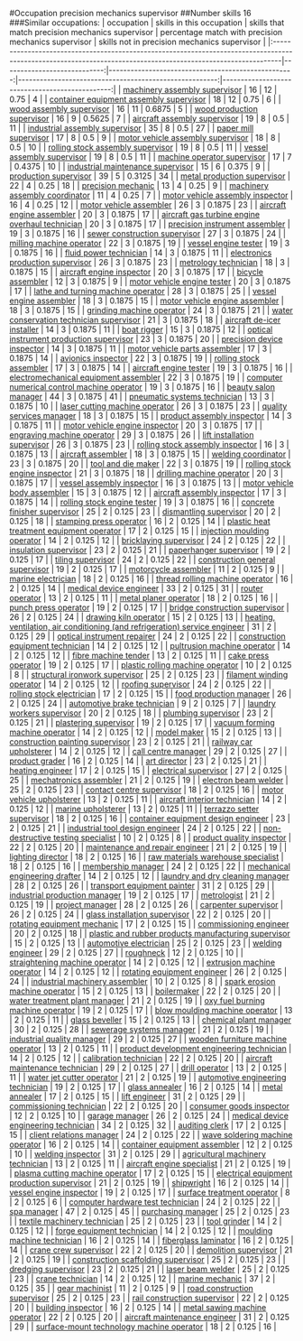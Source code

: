 #Occupation precision mechanics supervisor
##Number skills 16
###Similar occupations:
| occupation                                                                                                                                                    |   skills in this occupation |   skills that match precision mechanics supervisor |   percentage match with precision mechanics supervisor |   skills not in precision mechanics supervisor |
|:--------------------------------------------------------------------------------------------------------------------------------------------------------------|----------------------------:|---------------------------------------------------:|-------------------------------------------------------:|-----------------------------------------------:|
| [machinery assembly supervisor](machinery_assembly_supervisor.md)                                                                                             |                          16 |                                                 12 |                                                 0.75   |                                              4 |
| [container equipment assembly supervisor](container_equipment_assembly_supervisor.md)                                                                         |                          18 |                                                 12 |                                                 0.75   |                                              6 |
| [wood assembly supervisor](wood_assembly_supervisor.md)                                                                                                       |                          16 |                                                 11 |                                                 0.6875 |                                              5 |
| [wood production supervisor](wood_production_supervisor.md)                                                                                                   |                          16 |                                                  9 |                                                 0.5625 |                                              7 |
| [aircraft assembly supervisor](aircraft_assembly_supervisor.md)                                                                                               |                          19 |                                                  8 |                                                 0.5    |                                             11 |
| [industrial assembly supervisor](industrial_assembly_supervisor.md)                                                                                           |                          35 |                                                  8 |                                                 0.5    |                                             27 |
| [paper mill supervisor](paper_mill_supervisor.md)                                                                                                             |                          17 |                                                  8 |                                                 0.5    |                                              9 |
| [motor vehicle assembly supervisor](motor_vehicle_assembly_supervisor.md)                                                                                     |                          18 |                                                  8 |                                                 0.5    |                                             10 |
| [rolling stock assembly supervisor](rolling_stock_assembly_supervisor.md)                                                                                     |                          19 |                                                  8 |                                                 0.5    |                                             11 |
| [vessel assembly supervisor](vessel_assembly_supervisor.md)                                                                                                   |                          19 |                                                  8 |                                                 0.5    |                                             11 |
| [machine operator supervisor](machine_operator_supervisor.md)                                                                                                 |                          17 |                                                  7 |                                                 0.4375 |                                             10 |
| [industrial maintenance supervisor](industrial_maintenance_supervisor.md)                                                                                     |                          15 |                                                  6 |                                                 0.375  |                                              9 |
| [production supervisor](production_supervisor.md)                                                                                                             |                          39 |                                                  5 |                                                 0.3125 |                                             34 |
| [metal production supervisor](metal_production_supervisor.md)                                                                                                 |                          22 |                                                  4 |                                                 0.25   |                                             18 |
| [precision mechanic](precision_mechanic.md)                                                                                                                   |                          13 |                                                  4 |                                                 0.25   |                                              9 |
| [machinery assembly coordinator](machinery_assembly_coordinator.md)                                                                                           |                          11 |                                                  4 |                                                 0.25   |                                              7 |
| [motor vehicle assembly inspector](motor_vehicle_assembly_inspector.md)                                                                                       |                          16 |                                                  4 |                                                 0.25   |                                             12 |
| [motor vehicle assembler](motor_vehicle_assembler.md)                                                                                                         |                          26 |                                                  3 |                                                 0.1875 |                                             23 |
| [aircraft engine assembler](aircraft_engine_assembler.md)                                                                                                     |                          20 |                                                  3 |                                                 0.1875 |                                             17 |
| [aircraft gas turbine engine overhaul technician](aircraft_gas_turbine_engine_overhaul_technician.md)                                                         |                          20 |                                                  3 |                                                 0.1875 |                                             17 |
| [precision instrument assembler](precision_instrument_assembler.md)                                                                                           |                          19 |                                                  3 |                                                 0.1875 |                                             16 |
| [sewer construction supervisor](sewer_construction_supervisor.md)                                                                                             |                          27 |                                                  3 |                                                 0.1875 |                                             24 |
| [milling machine operator](milling_machine_operator.md)                                                                                                       |                          22 |                                                  3 |                                                 0.1875 |                                             19 |
| [vessel engine tester](vessel_engine_tester.md)                                                                                                               |                          19 |                                                  3 |                                                 0.1875 |                                             16 |
| [fluid power technician](fluid_power_technician.md)                                                                                                           |                          14 |                                                  3 |                                                 0.1875 |                                             11 |
| [electronics production supervisor](electronics_production_supervisor.md)                                                                                     |                          26 |                                                  3 |                                                 0.1875 |                                             23 |
| [metrology technician](metrology_technician.md)                                                                                                               |                          18 |                                                  3 |                                                 0.1875 |                                             15 |
| [aircraft engine inspector](aircraft_engine_inspector.md)                                                                                                     |                          20 |                                                  3 |                                                 0.1875 |                                             17 |
| [bicycle assembler](bicycle_assembler.md)                                                                                                                     |                          12 |                                                  3 |                                                 0.1875 |                                              9 |
| [motor vehicle engine tester](motor_vehicle_engine_tester.md)                                                                                                 |                          20 |                                                  3 |                                                 0.1875 |                                             17 |
| [lathe and turning machine operator](lathe_and_turning_machine_operator.md)                                                                                   |                          28 |                                                  3 |                                                 0.1875 |                                             25 |
| [vessel engine assembler](vessel_engine_assembler.md)                                                                                                         |                          18 |                                                  3 |                                                 0.1875 |                                             15 |
| [motor vehicle engine assembler](motor_vehicle_engine_assembler.md)                                                                                           |                          18 |                                                  3 |                                                 0.1875 |                                             15 |
| [grinding machine operator](grinding_machine_operator.md)                                                                                                     |                          24 |                                                  3 |                                                 0.1875 |                                             21 |
| [water conservation technician supervisor](water_conservation_technician_supervisor.md)                                                                       |                          21 |                                                  3 |                                                 0.1875 |                                             18 |
| [aircraft de-icer installer](aircraft_de-icer_installer.md)                                                                                                   |                          14 |                                                  3 |                                                 0.1875 |                                             11 |
| [boat rigger](boat_rigger.md)                                                                                                                                 |                          15 |                                                  3 |                                                 0.1875 |                                             12 |
| [optical instrument production supervisor](optical_instrument_production_supervisor.md)                                                                       |                          23 |                                                  3 |                                                 0.1875 |                                             20 |
| [precision device inspector](precision_device_inspector.md)                                                                                                   |                          14 |                                                  3 |                                                 0.1875 |                                             11 |
| [motor vehicle parts assembler](motor_vehicle_parts_assembler.md)                                                                                             |                          17 |                                                  3 |                                                 0.1875 |                                             14 |
| [avionics inspector](avionics_inspector.md)                                                                                                                   |                          22 |                                                  3 |                                                 0.1875 |                                             19 |
| [rolling stock assembler](rolling_stock_assembler.md)                                                                                                         |                          17 |                                                  3 |                                                 0.1875 |                                             14 |
| [aircraft engine tester](aircraft_engine_tester.md)                                                                                                           |                          19 |                                                  3 |                                                 0.1875 |                                             16 |
| [electromechanical equipment assembler](electromechanical_equipment_assembler.md)                                                                             |                          22 |                                                  3 |                                                 0.1875 |                                             19 |
| [computer numerical control machine operator](computer_numerical_control_machine_operator.md)                                                                 |                          19 |                                                  3 |                                                 0.1875 |                                             16 |
| [beauty salon manager](beauty_salon_manager.md)                                                                                                               |                          44 |                                                  3 |                                                 0.1875 |                                             41 |
| [pneumatic systems technician](pneumatic_systems_technician.md)                                                                                               |                          13 |                                                  3 |                                                 0.1875 |                                             10 |
| [laser cutting machine operator](laser_cutting_machine_operator.md)                                                                                           |                          26 |                                                  3 |                                                 0.1875 |                                             23 |
| [quality services manager](quality_services_manager.md)                                                                                                       |                          18 |                                                  3 |                                                 0.1875 |                                             15 |
| [product assembly inspector](product_assembly_inspector.md)                                                                                                   |                          14 |                                                  3 |                                                 0.1875 |                                             11 |
| [motor vehicle engine inspector](motor_vehicle_engine_inspector.md)                                                                                           |                          20 |                                                  3 |                                                 0.1875 |                                             17 |
| [engraving machine operator](engraving_machine_operator.md)                                                                                                   |                          29 |                                                  3 |                                                 0.1875 |                                             26 |
| [lift installation supervisor](lift_installation_supervisor.md)                                                                                               |                          26 |                                                  3 |                                                 0.1875 |                                             23 |
| [rolling stock assembly inspector](rolling_stock_assembly_inspector.md)                                                                                       |                          16 |                                                  3 |                                                 0.1875 |                                             13 |
| [aircraft assembler](aircraft_assembler.md)                                                                                                                   |                          18 |                                                  3 |                                                 0.1875 |                                             15 |
| [welding coordinator](welding_coordinator.md)                                                                                                                 |                          23 |                                                  3 |                                                 0.1875 |                                             20 |
| [tool and die maker](tool_and_die_maker.md)                                                                                                                   |                          22 |                                                  3 |                                                 0.1875 |                                             19 |
| [rolling stock engine inspector](rolling_stock_engine_inspector.md)                                                                                           |                          21 |                                                  3 |                                                 0.1875 |                                             18 |
| [drilling machine operator](drilling_machine_operator.md)                                                                                                     |                          20 |                                                  3 |                                                 0.1875 |                                             17 |
| [vessel assembly inspector](vessel_assembly_inspector.md)                                                                                                     |                          16 |                                                  3 |                                                 0.1875 |                                             13 |
| [motor vehicle body assembler](motor_vehicle_body_assembler.md)                                                                                               |                          15 |                                                  3 |                                                 0.1875 |                                             12 |
| [aircraft assembly inspector](aircraft_assembly_inspector.md)                                                                                                 |                          17 |                                                  3 |                                                 0.1875 |                                             14 |
| [rolling stock engine tester](rolling_stock_engine_tester.md)                                                                                                 |                          19 |                                                  3 |                                                 0.1875 |                                             16 |
| [concrete finisher supervisor](concrete_finisher_supervisor.md)                                                                                               |                          25 |                                                  2 |                                                 0.125  |                                             23 |
| [dismantling supervisor](dismantling_supervisor.md)                                                                                                           |                          20 |                                                  2 |                                                 0.125  |                                             18 |
| [stamping press operator](stamping_press_operator.md)                                                                                                         |                          16 |                                                  2 |                                                 0.125  |                                             14 |
| [plastic heat treatment equipment operator](plastic_heat_treatment_equipment_operator.md)                                                                     |                          17 |                                                  2 |                                                 0.125  |                                             15 |
| [injection moulding operator](injection_moulding_operator.md)                                                                                                 |                          14 |                                                  2 |                                                 0.125  |                                             12 |
| [bricklaying supervisor](bricklaying_supervisor.md)                                                                                                           |                          24 |                                                  2 |                                                 0.125  |                                             22 |
| [insulation supervisor](insulation_supervisor.md)                                                                                                             |                          23 |                                                  2 |                                                 0.125  |                                             21 |
| [paperhanger supervisor](paperhanger_supervisor.md)                                                                                                           |                          19 |                                                  2 |                                                 0.125  |                                             17 |
| [tiling supervisor](tiling_supervisor.md)                                                                                                                     |                          24 |                                                  2 |                                                 0.125  |                                             22 |
| [construction general supervisor](construction_general_supervisor.md)                                                                                         |                          19 |                                                  2 |                                                 0.125  |                                             17 |
| [motorcycle assembler](motorcycle_assembler.md)                                                                                                               |                          11 |                                                  2 |                                                 0.125  |                                              9 |
| [marine electrician](marine_electrician.md)                                                                                                                   |                          18 |                                                  2 |                                                 0.125  |                                             16 |
| [thread rolling machine operator](thread_rolling_machine_operator.md)                                                                                         |                          16 |                                                  2 |                                                 0.125  |                                             14 |
| [medical device engineer](medical_device_engineer.md)                                                                                                         |                          33 |                                                  2 |                                                 0.125  |                                             31 |
| [router operator](router_operator.md)                                                                                                                         |                          13 |                                                  2 |                                                 0.125  |                                             11 |
| [metal planer operator](metal_planer_operator.md)                                                                                                             |                          18 |                                                  2 |                                                 0.125  |                                             16 |
| [punch press operator](punch_press_operator.md)                                                                                                               |                          19 |                                                  2 |                                                 0.125  |                                             17 |
| [bridge construction supervisor](bridge_construction_supervisor.md)                                                                                           |                          26 |                                                  2 |                                                 0.125  |                                             24 |
| [drawing kiln operator](drawing_kiln_operator.md)                                                                                                             |                          15 |                                                  2 |                                                 0.125  |                                             13 |
| [heating, ventilation, air conditioning (and refrigeration) service engineer](heating,_ventilation,_air_conditioning_(and_refrigeration)_service_engineer.md) |                          31 |                                                  2 |                                                 0.125  |                                             29 |
| [optical instrument repairer](optical_instrument_repairer.md)                                                                                                 |                          24 |                                                  2 |                                                 0.125  |                                             22 |
| [construction equipment technician](construction_equipment_technician.md)                                                                                     |                          14 |                                                  2 |                                                 0.125  |                                             12 |
| [pultrusion machine operator](pultrusion_machine_operator.md)                                                                                                 |                          14 |                                                  2 |                                                 0.125  |                                             12 |
| [fibre machine tender](fibre_machine_tender.md)                                                                                                               |                          13 |                                                  2 |                                                 0.125  |                                             11 |
| [cake press operator](cake_press_operator.md)                                                                                                                 |                          19 |                                                  2 |                                                 0.125  |                                             17 |
| [plastic rolling machine operator](plastic_rolling_machine_operator.md)                                                                                       |                          10 |                                                  2 |                                                 0.125  |                                              8 |
| [structural ironwork supervisor](structural_ironwork_supervisor.md)                                                                                           |                          25 |                                                  2 |                                                 0.125  |                                             23 |
| [filament winding operator](filament_winding_operator.md)                                                                                                     |                          14 |                                                  2 |                                                 0.125  |                                             12 |
| [roofing supervisor](roofing_supervisor.md)                                                                                                                   |                          24 |                                                  2 |                                                 0.125  |                                             22 |
| [rolling stock electrician](rolling_stock_electrician.md)                                                                                                     |                          17 |                                                  2 |                                                 0.125  |                                             15 |
| [food production manager](food_production_manager.md)                                                                                                         |                          26 |                                                  2 |                                                 0.125  |                                             24 |
| [automotive brake technician](automotive_brake_technician.md)                                                                                                 |                           9 |                                                  2 |                                                 0.125  |                                              7 |
| [laundry workers supervisor](laundry_workers_supervisor.md)                                                                                                   |                          20 |                                                  2 |                                                 0.125  |                                             18 |
| [plumbing supervisor](plumbing_supervisor.md)                                                                                                                 |                          23 |                                                  2 |                                                 0.125  |                                             21 |
| [plastering supervisor](plastering_supervisor.md)                                                                                                             |                          19 |                                                  2 |                                                 0.125  |                                             17 |
| [vacuum forming machine operator](vacuum_forming_machine_operator.md)                                                                                         |                          14 |                                                  2 |                                                 0.125  |                                             12 |
| [model maker](model_maker.md)                                                                                                                                 |                          15 |                                                  2 |                                                 0.125  |                                             13 |
| [construction painting supervisor](construction_painting_supervisor.md)                                                                                       |                          23 |                                                  2 |                                                 0.125  |                                             21 |
| [railway car upholsterer](railway_car_upholsterer.md)                                                                                                         |                          14 |                                                  2 |                                                 0.125  |                                             12 |
| [call centre manager](call_centre_manager.md)                                                                                                                 |                          29 |                                                  2 |                                                 0.125  |                                             27 |
| [product grader](product_grader.md)                                                                                                                           |                          16 |                                                  2 |                                                 0.125  |                                             14 |
| [art director](art_director.md)                                                                                                                               |                          23 |                                                  2 |                                                 0.125  |                                             21 |
| [heating engineer](heating_engineer.md)                                                                                                                       |                          17 |                                                  2 |                                                 0.125  |                                             15 |
| [electrical supervisor](electrical_supervisor.md)                                                                                                             |                          27 |                                                  2 |                                                 0.125  |                                             25 |
| [mechatronics assembler](mechatronics_assembler.md)                                                                                                           |                          21 |                                                  2 |                                                 0.125  |                                             19 |
| [electron beam welder](electron_beam_welder.md)                                                                                                               |                          25 |                                                  2 |                                                 0.125  |                                             23 |
| [contact centre supervisor](contact_centre_supervisor.md)                                                                                                     |                          18 |                                                  2 |                                                 0.125  |                                             16 |
| [motor vehicle upholsterer](motor_vehicle_upholsterer.md)                                                                                                     |                          13 |                                                  2 |                                                 0.125  |                                             11 |
| [aircraft interior technician](aircraft_interior_technician.md)                                                                                               |                          14 |                                                  2 |                                                 0.125  |                                             12 |
| [marine upholsterer](marine_upholsterer.md)                                                                                                                   |                          13 |                                                  2 |                                                 0.125  |                                             11 |
| [terrazzo setter supervisor](terrazzo_setter_supervisor.md)                                                                                                   |                          18 |                                                  2 |                                                 0.125  |                                             16 |
| [container equipment design engineer](container_equipment_design_engineer.md)                                                                                 |                          23 |                                                  2 |                                                 0.125  |                                             21 |
| [industrial tool design engineer](industrial_tool_design_engineer.md)                                                                                         |                          24 |                                                  2 |                                                 0.125  |                                             22 |
| [non-destructive testing specialist](non-destructive_testing_specialist.md)                                                                                   |                          10 |                                                  2 |                                                 0.125  |                                              8 |
| [product quality inspector](product_quality_inspector.md)                                                                                                     |                          22 |                                                  2 |                                                 0.125  |                                             20 |
| [maintenance and repair engineer](maintenance_and_repair_engineer.md)                                                                                         |                          21 |                                                  2 |                                                 0.125  |                                             19 |
| [lighting director](lighting_director.md)                                                                                                                     |                          18 |                                                  2 |                                                 0.125  |                                             16 |
| [raw materials warehouse specialist](raw_materials_warehouse_specialist.md)                                                                                   |                          18 |                                                  2 |                                                 0.125  |                                             16 |
| [membership manager](membership_manager.md)                                                                                                                   |                          24 |                                                  2 |                                                 0.125  |                                             22 |
| [mechanical engineering drafter](mechanical_engineering_drafter.md)                                                                                           |                          14 |                                                  2 |                                                 0.125  |                                             12 |
| [laundry and dry cleaning manager](laundry_and_dry_cleaning_manager.md)                                                                                       |                          28 |                                                  2 |                                                 0.125  |                                             26 |
| [transport equipment painter](transport_equipment_painter.md)                                                                                                 |                          31 |                                                  2 |                                                 0.125  |                                             29 |
| [industrial production manager](industrial_production_manager.md)                                                                                             |                          19 |                                                  2 |                                                 0.125  |                                             17 |
| [metrologist](metrologist.md)                                                                                                                                 |                          21 |                                                  2 |                                                 0.125  |                                             19 |
| [project manager](project_manager.md)                                                                                                                         |                          28 |                                                  2 |                                                 0.125  |                                             26 |
| [carpenter supervisor](carpenter_supervisor.md)                                                                                                               |                          26 |                                                  2 |                                                 0.125  |                                             24 |
| [glass installation supervisor](glass_installation_supervisor.md)                                                                                             |                          22 |                                                  2 |                                                 0.125  |                                             20 |
| [rotating equipment mechanic](rotating_equipment_mechanic.md)                                                                                                 |                          17 |                                                  2 |                                                 0.125  |                                             15 |
| [commissioning engineer](commissioning_engineer.md)                                                                                                           |                          20 |                                                  2 |                                                 0.125  |                                             18 |
| [plastic and rubber products manufacturing supervisor](plastic_and_rubber_products_manufacturing_supervisor.md)                                               |                          15 |                                                  2 |                                                 0.125  |                                             13 |
| [automotive electrician](automotive_electrician.md)                                                                                                           |                          25 |                                                  2 |                                                 0.125  |                                             23 |
| [welding engineer](welding_engineer.md)                                                                                                                       |                          29 |                                                  2 |                                                 0.125  |                                             27 |
| [roughneck](roughneck.md)                                                                                                                                     |                          12 |                                                  2 |                                                 0.125  |                                             10 |
| [straightening machine operator](straightening_machine_operator.md)                                                                                           |                          14 |                                                  2 |                                                 0.125  |                                             12 |
| [extrusion machine operator](extrusion_machine_operator.md)                                                                                                   |                          14 |                                                  2 |                                                 0.125  |                                             12 |
| [rotating equipment engineer](rotating_equipment_engineer.md)                                                                                                 |                          26 |                                                  2 |                                                 0.125  |                                             24 |
| [industrial machinery assembler](industrial_machinery_assembler.md)                                                                                           |                          10 |                                                  2 |                                                 0.125  |                                              8 |
| [spark erosion machine operator](spark_erosion_machine_operator.md)                                                                                           |                          15 |                                                  2 |                                                 0.125  |                                             13 |
| [boilermaker](boilermaker.md)                                                                                                                                 |                          22 |                                                  2 |                                                 0.125  |                                             20 |
| [water treatment plant manager](water_treatment_plant_manager.md)                                                                                             |                          21 |                                                  2 |                                                 0.125  |                                             19 |
| [oxy fuel burning machine operator](oxy_fuel_burning_machine_operator.md)                                                                                     |                          19 |                                                  2 |                                                 0.125  |                                             17 |
| [blow moulding machine operator](blow_moulding_machine_operator.md)                                                                                           |                          13 |                                                  2 |                                                 0.125  |                                             11 |
| [glass beveller](glass_beveller.md)                                                                                                                           |                          15 |                                                  2 |                                                 0.125  |                                             13 |
| [chemical plant manager](chemical_plant_manager.md)                                                                                                           |                          30 |                                                  2 |                                                 0.125  |                                             28 |
| [sewerage systems manager](sewerage_systems_manager.md)                                                                                                       |                          21 |                                                  2 |                                                 0.125  |                                             19 |
| [industrial quality manager](industrial_quality_manager.md)                                                                                                   |                          29 |                                                  2 |                                                 0.125  |                                             27 |
| [wooden furniture machine operator](wooden_furniture_machine_operator.md)                                                                                     |                          13 |                                                  2 |                                                 0.125  |                                             11 |
| [product development engineering technician](product_development_engineering_technician.md)                                                                   |                          14 |                                                  2 |                                                 0.125  |                                             12 |
| [calibration technician](calibration_technician.md)                                                                                                           |                          22 |                                                  2 |                                                 0.125  |                                             20 |
| [aircraft maintenance technician](aircraft_maintenance_technician.md)                                                                                         |                          29 |                                                  2 |                                                 0.125  |                                             27 |
| [drill operator](drill_operator.md)                                                                                                                           |                          13 |                                                  2 |                                                 0.125  |                                             11 |
| [water jet cutter operator](water_jet_cutter_operator.md)                                                                                                     |                          21 |                                                  2 |                                                 0.125  |                                             19 |
| [automotive engineering technician](automotive_engineering_technician.md)                                                                                     |                          19 |                                                  2 |                                                 0.125  |                                             17 |
| [glass annealer](glass_annealer.md)                                                                                                                           |                          16 |                                                  2 |                                                 0.125  |                                             14 |
| [metal annealer](metal_annealer.md)                                                                                                                           |                          17 |                                                  2 |                                                 0.125  |                                             15 |
| [lift engineer](lift_engineer.md)                                                                                                                             |                          31 |                                                  2 |                                                 0.125  |                                             29 |
| [commissioning technician](commissioning_technician.md)                                                                                                       |                          22 |                                                  2 |                                                 0.125  |                                             20 |
| [consumer goods inspector](consumer_goods_inspector.md)                                                                                                       |                          12 |                                                  2 |                                                 0.125  |                                             10 |
| [garage manager](garage_manager.md)                                                                                                                           |                          26 |                                                  2 |                                                 0.125  |                                             24 |
| [medical device engineering technician](medical_device_engineering_technician.md)                                                                             |                          34 |                                                  2 |                                                 0.125  |                                             32 |
| [auditing clerk](auditing_clerk.md)                                                                                                                           |                          17 |                                                  2 |                                                 0.125  |                                             15 |
| [client relations manager](client_relations_manager.md)                                                                                                       |                          24 |                                                  2 |                                                 0.125  |                                             22 |
| [wave soldering machine operator](wave_soldering_machine_operator.md)                                                                                         |                          16 |                                                  2 |                                                 0.125  |                                             14 |
| [container equipment assembler](container_equipment_assembler.md)                                                                                             |                          12 |                                                  2 |                                                 0.125  |                                             10 |
| [welding inspector](welding_inspector.md)                                                                                                                     |                          31 |                                                  2 |                                                 0.125  |                                             29 |
| [agricultural machinery technician](agricultural_machinery_technician.md)                                                                                     |                          13 |                                                  2 |                                                 0.125  |                                             11 |
| [aircraft engine specialist](aircraft_engine_specialist.md)                                                                                                   |                          21 |                                                  2 |                                                 0.125  |                                             19 |
| [plasma cutting machine operator](plasma_cutting_machine_operator.md)                                                                                         |                          17 |                                                  2 |                                                 0.125  |                                             15 |
| [electrical equipment production supervisor](electrical_equipment_production_supervisor.md)                                                                   |                          21 |                                                  2 |                                                 0.125  |                                             19 |
| [shipwright](shipwright.md)                                                                                                                                   |                          16 |                                                  2 |                                                 0.125  |                                             14 |
| [vessel engine inspector](vessel_engine_inspector.md)                                                                                                         |                          19 |                                                  2 |                                                 0.125  |                                             17 |
| [surface treatment operator](surface_treatment_operator.md)                                                                                                   |                           8 |                                                  2 |                                                 0.125  |                                              6 |
| [computer hardware test technician](computer_hardware_test_technician.md)                                                                                     |                          24 |                                                  2 |                                                 0.125  |                                             22 |
| [spa manager](spa_manager.md)                                                                                                                                 |                          47 |                                                  2 |                                                 0.125  |                                             45 |
| [purchasing manager](purchasing_manager.md)                                                                                                                   |                          25 |                                                  2 |                                                 0.125  |                                             23 |
| [textile machinery technician](textile_machinery_technician.md)                                                                                               |                          25 |                                                  2 |                                                 0.125  |                                             23 |
| [tool grinder](tool_grinder.md)                                                                                                                               |                          14 |                                                  2 |                                                 0.125  |                                             12 |
| [forge equipment technician](forge_equipment_technician.md)                                                                                                   |                          14 |                                                  2 |                                                 0.125  |                                             12 |
| [moulding machine technician](moulding_machine_technician.md)                                                                                                 |                          16 |                                                  2 |                                                 0.125  |                                             14 |
| [fiberglass laminator](fiberglass_laminator.md)                                                                                                               |                          16 |                                                  2 |                                                 0.125  |                                             14 |
| [crane crew supervisor](crane_crew_supervisor.md)                                                                                                             |                          22 |                                                  2 |                                                 0.125  |                                             20 |
| [demolition supervisor](demolition_supervisor.md)                                                                                                             |                          21 |                                                  2 |                                                 0.125  |                                             19 |
| [construction scaffolding supervisor](construction_scaffolding_supervisor.md)                                                                                 |                          25 |                                                  2 |                                                 0.125  |                                             23 |
| [dredging supervisor](dredging_supervisor.md)                                                                                                                 |                          23 |                                                  2 |                                                 0.125  |                                             21 |
| [laser beam welder](laser_beam_welder.md)                                                                                                                     |                          25 |                                                  2 |                                                 0.125  |                                             23 |
| [crane technician](crane_technician.md)                                                                                                                       |                          14 |                                                  2 |                                                 0.125  |                                             12 |
| [marine mechanic](marine_mechanic.md)                                                                                                                         |                          37 |                                                  2 |                                                 0.125  |                                             35 |
| [gear machinist](gear_machinist.md)                                                                                                                           |                          11 |                                                  2 |                                                 0.125  |                                              9 |
| [road construction supervisor](road_construction_supervisor.md)                                                                                               |                          25 |                                                  2 |                                                 0.125  |                                             23 |
| [rail construction supervisor](rail_construction_supervisor.md)                                                                                               |                          22 |                                                  2 |                                                 0.125  |                                             20 |
| [building inspector](building_inspector.md)                                                                                                                   |                          16 |                                                  2 |                                                 0.125  |                                             14 |
| [metal sawing machine operator](metal_sawing_machine_operator.md)                                                                                             |                          22 |                                                  2 |                                                 0.125  |                                             20 |
| [aircraft maintenance engineer](aircraft_maintenance_engineer.md)                                                                                             |                          31 |                                                  2 |                                                 0.125  |                                             29 |
| [surface-mount technology machine operator](surface-mount_technology_machine_operator.md)                                                                     |                          18 |                                                  2 |                                                 0.125  |                                             16 |
